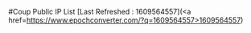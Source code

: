 #Coup Public IP List
[Last Refreshed : 1609564557](<html><a href=https://www.epochconverter.com/?q=1609564557>1609564557</a></html>)
